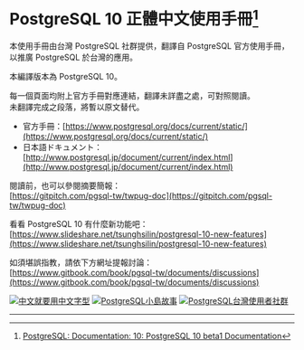 # PostgreSQL 10 正體中文使用手冊[^1]

本使用手冊由台灣 PostgreSQL 社群提供，翻譯自 PostgreSQL 官方使用手冊，以推廣 PostgreSQL 於台灣的應用。

本編譯版本為 PostgreSQL 10。

每一個頁面均附上官方手冊對應連結，翻譯未詳盡之處，可對照閱讀。  
未翻譯完成之段落，將暫以原文替代。

* 官方手冊：[https://www.postgresql.org/docs/current/static/](https://www.postgresql.org/docs/current/static/)
* 日本語ドキュメント： [http://www.postgresql.jp/document/current/index.html](http://www.postgresql.jp/document/current/index.html)

閱讀前，也可以參閱摘要簡報：  
[https://gitpitch.com/pgsql-tw/twpug-doc](https://gitpitch.com/pgsql-tw/twpug-doc)

看看 PostgreSQL 10 有什麼新功能吧：  
[https://www.slideshare.net/tsunghsilin/postgresql-10-new-features](https://www.slideshare.net/tsunghsilin/postgresql-10-new-features)

如須堪誤指教，請依下方網址提報討論：  
[https://www.gitbook.com/book/pgsql-tw/documents/discussions](https://www.gitbook.com/book/pgsql-tw/documents/discussions)

[![中文就要用中文字型](https://img.shields.io/badge/Noto_CJK-GitBook_Plugin-brightgreen.svg)](https://plugins.gitbook.com/plugin/notocjk)
[![PostgreSQL小島故事](https://img.shields.io/badge/%E5%B0%8F%E5%B3%B6%E6%95%85%E4%BA%8B-PostgreSQL-blue.svg)](https://pgsql-tw.github.io/island/)
[![PostgreSQL台灣使用者社群](https://img.shields.io/badge/%E5%8F%B0%E7%81%A3%E4%BD%BF%E7%94%A8%E8%80%85%E7%A4%BE%E7%BE%A4-PostgreSQL-blue.svg)](https://pgsql-tw.github.io/)

---

[^1]: [PostgreSQL: Documentation: 10: PostgreSQL 10 beta1 Documentation](https://www.postgresql.org/docs/10/static/index.html)

